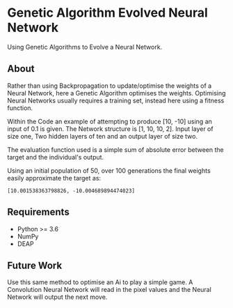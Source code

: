 # Genetic Algorithm Evolved Neural Network
Using Genetic Algorithms to Evolve a Neural Network.

## About
Rather than using Backpropagation to update/optimise the weights of a 
Neural Network, here a Genetic Algorithm optimises the weights. Optimising Neural Networks usually
requires a training set, instead here using a fitness function. 

Within the Code an example of attempting to produce [10, -10] using an input of 0.1 is given.
The Network structure is [1, 10, 10, 2]. Input layer of size one, Two hidden layers of ten and
an output layer of size two.

The evaluation function used is a simple sum of absolute error between the target and the individual's output.

Using an initial population of 50, over 100 generations the final weights easily approximate the target as:
```
[10.001538363798826, -10.004689894474023]
```

## Requirements
 - Python >= 3.6
 - NumPy
 - DEAP

## Future Work
Use this same method to optimise an Ai to play a simple game. A Convolution Neural Network will read in the pixel values and
the Neural Network will output the next move.